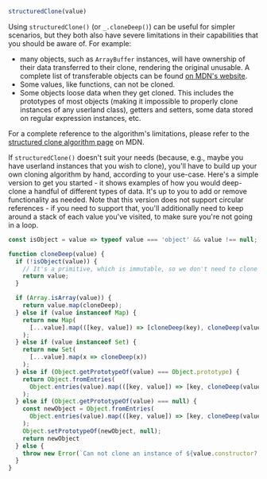 ```javascript
structuredClone(value)
```

Using `structuredClone()` (or `_.cloneDeep()`) can be useful for simpler scenarios, but they both also have severe limitations in their capabilities that you should be aware of. For example:
* many objects, such as `ArrayBuffer` instances, will have ownership of their data transferred to their clone, rendering the original unusable. A complete list of transferable objects can be found [on MDN's website](https://developer.mozilla.org/en-US/docs/Web/API/Web_Workers_API/Transferable_objects#supported_objects).
* Some values, like functions, can not be cloned.
* Some objects loose data when they get cloned. This includes the prototypes of most objects (making it impossible to properly clone instances of any userland class), getters and setters, some data stored on regular expression instances, etc.

For a complete reference to the algorithm's limitations, please refer to the [structured clone algorithm page](https://developer.mozilla.org/en-US/docs/Web/API/Web_Workers_API/Structured_clone_algorithm) on MDN.


If `structuredClone()` doesn't suit your needs (because, e.g., maybe you have userland instances that you wish to clone), you'll have to build up your own cloning algorithm by hand, according to your use-case. Here's a simple version to get you started - it shows examples of how you would deep-clone a handful of different types of data. It's up to you to add or remove functionality as needed. Note that this version does not support circular references - if you need to support that, you'll additionally need to keep around a stack of each value you've visited, to make sure you're not going in a loop.

```javascript
const isObject = value => typeof value === 'object' && value !== null;

function cloneDeep(value) {
  if (!isObject(value)) {
    // It's a primitive, which is immutable, so we don't need to clone it.
    return value;
  }

  if (Array.isArray(value)) {
    return value.map(cloneDeep);
  } else if (value instanceof Map) {
    return new Map(
      [...value].map(([key, value]) => [cloneDeep(key), cloneDeep(value)])
    );
  } else if (value instanceof Set) {
    return new Set(
      [...value].map(x => cloneDeep(x))
    );
  } else if (Object.getPrototypeOf(value) === Object.prototype) {
    return Object.fromEntries(
      Object.entries(value).map(([key, value]) => [key, cloneDeep(value)])
    );
  } else if (Object.getPrototypeOf(value) === null) {
    const newObject = Object.fromEntries(
      Object.entries(value).map(([key, value]) => [key, cloneDeep(value)])
    );
    Object.setPrototypeOf(newObject, null);
    return newObject
  } else {
    throw new Error(`Can not clone an instance of ${value.constructor?.name}`);
  }
}
```
